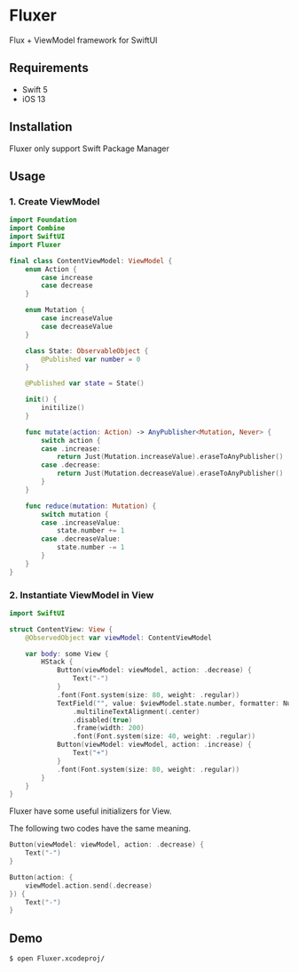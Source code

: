 # Fluxer
Flux + ViewModel framework for SwiftUI

## Requirements
- Swift 5
- iOS 13

## Installation
Fluxer only support Swift Package Manager

## Usage

### 1. Create ViewModel
```swift
import Foundation
import Combine
import SwiftUI
import Fluxer

final class ContentViewModel: ViewModel {
    enum Action {
        case increase
        case decrease
    }

    enum Mutation {
        case increaseValue
        case decreaseValue
    }

    class State: ObservableObject {
        @Published var number = 0
    }

    @Published var state = State()

    init() {
        initilize()
    }

    func mutate(action: Action) -> AnyPublisher<Mutation, Never> {
        switch action {
        case .increase:
            return Just(Mutation.increaseValue).eraseToAnyPublisher()
        case .decrease:
            return Just(Mutation.decreaseValue).eraseToAnyPublisher()
        }
    }

    func reduce(mutation: Mutation) {
        switch mutation {
        case .increaseValue:
            state.number += 1
        case .decreaseValue:
            state.number -= 1
        }
    }
}
```


### 2. Instantiate ViewModel in View
```swift
import SwiftUI

struct ContentView: View {
    @ObservedObject var viewModel: ContentViewModel

    var body: some View {
        HStack {
            Button(viewModel: viewModel, action: .decrease) {
                Text("-")
            }
            .font(Font.system(size: 80, weight: .regular))
            TextField("", value: $viewModel.state.number, formatter: NumberFormatter())
                .multilineTextAlignment(.center)
                .disabled(true)
                .frame(width: 200)
                .font(Font.system(size: 40, weight: .regular))
            Button(viewModel: viewModel, action: .increase) {
                Text("+")
            }
            .font(Font.system(size: 80, weight: .regular))
        }
    }
}
```

Fluxer have some useful initializers for View.

The following two codes have the same meaning.
```swift
Button(viewModel: viewModel, action: .decrease) {
    Text("-")
}
```

```swift
Button(action: {
    viewModel.action.send(.decrease)
}) {
    Text("-")
}
```

## Demo
```
$ open Fluxer.xcodeproj/
```
